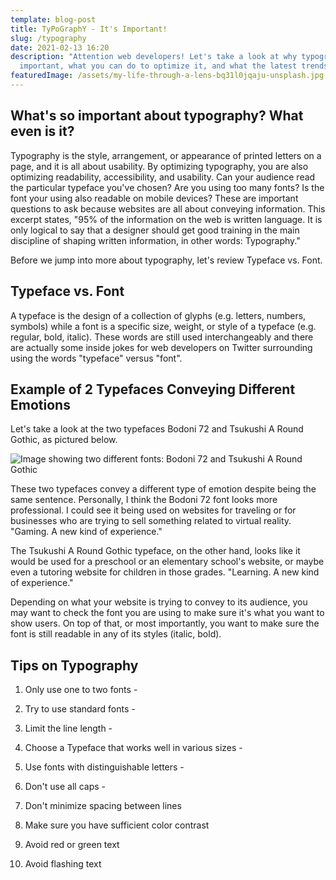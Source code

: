 ```yaml
---
template: blog-post
title: TyPoGraphY - It's Important!
slug: /typography
date: 2021-02-13 16:20
description: "Attention web developers! Let's take a look at why typography is
  important, what you can do to optimize it, and what the latest trends are! "
featuredImage: /assets/my-life-through-a-lens-bq31l0jqaju-unsplash.jpg
---
```

## What's so important about typography? What even is it?

Typography is the style, arrangement, or appearance of printed letters on a page, and it is all about usability. By optimizing typography, you are also optimizing readability, accessibility, and usability. Can your audience read the particular typeface you've chosen? Are you using too many fonts? Is the font your using also readable on mobile devices? These are important questions to ask because websites are all about conveying information. This excerpt states, "95% of the information on the web is written language. It is only logical to say that a designer should get good training in the main discipline of shaping written information, in other words: Typography."

Before we jump into more about typography, let's review Typeface vs. Font.

## Typeface vs. Font

A typeface is the design of a collection of glyphs (e.g. letters, numbers, symbols) while a font is a specific size, weight, or style of a typeface (e.g. regular, bold, italic). These words are still used interchangeably and there are actually some inside jokes for web developers on Twitter surrounding using the words "typeface" versus  "font".  

## Example of 2 Typefaces Conveying Different Emotions

Let's take a look at the two typefaces Bodoni 72 and Tsukushi A Round Gothic, as pictured below. 

![Image showing two different fonts: Bodoni 72 and Tsukushi A Round Gothic](/assets/fontblog.png "Font (or Typeface) Difference")

These two typefaces convey a different type of emotion despite being the same sentence. Personally, I think the Bodoni 72 font looks more professional. I could see it being used on websites for traveling or for businesses who are trying to sell something related to virtual reality. "Gaming. A new kind of experience." 

The Tsukushi A Round Gothic typeface, on the other hand, looks like it would be used for a preschool or an elementary school's website, or maybe even a tutoring website for children in those grades. "Learning. A new kind of experience."

Depending on what your website is trying to convey to its audience, you may want to check the font you are using to make sure it's what you want to show users. On top of that, or most importantly, you want to make sure the font is still readable in any of its styles (italic, bold). 

## Tips on Typography

1. Only use one to two fonts -

2. Try to use standard fonts - 

3. Limit the line length - 

4. Choose a Typeface that works well in various sizes - 

5. Use fonts with distinguishable letters - 

6. Don't use all caps - 

7. Don't minimize spacing between lines

8. Make sure you have sufficient color contrast

9. Avoid red or green text

10. Avoid flashing text
